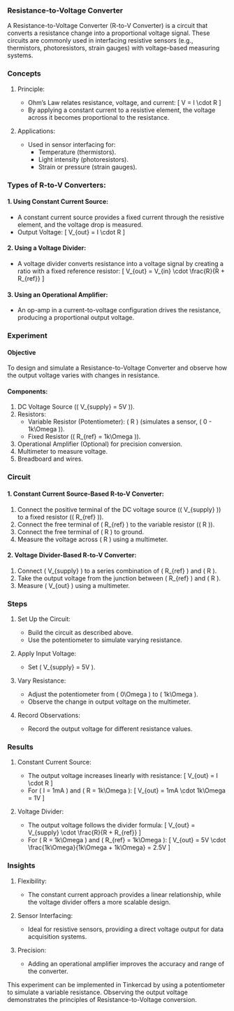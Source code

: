 ### Resistance-to-Voltage Converter

A Resistance-to-Voltage Converter (R-to-V Converter) is a circuit that converts a resistance change into a proportional voltage signal. These circuits are commonly used in interfacing resistive sensors (e.g., thermistors, photoresistors, strain gauges) with voltage-based measuring systems.

### Concepts

1. Principle:
   - Ohm’s Law relates resistance, voltage, and current:
     \[
     V = I \cdot R
     \]
   - By applying a constant current to a resistive element, the voltage across it becomes proportional to the resistance.

2. Applications:
   - Used in sensor interfacing for:
     - Temperature (thermistors).
     - Light intensity (photoresistors).
     - Strain or pressure (strain gauges).

### Types of R-to-V Converters:

#### 1. Using Constant Current Source:
   - A constant current source provides a fixed current through the resistive element, and the voltage drop is measured.
   - Output Voltage:
     \[
     V_{out} = I \cdot R
     \]

#### 2. Using a Voltage Divider:
   - A voltage divider converts resistance into a voltage signal by creating a ratio with a fixed reference resistor:
     \[
     V_{out} = V_{in} \cdot \frac{R}{R + R_{ref}}
     \]

#### 3. Using an Operational Amplifier:
   - An op-amp in a current-to-voltage configuration drives the resistance, producing a proportional output voltage.

### Experiment

#### Objective

To design and simulate a Resistance-to-Voltage Converter and observe how the output voltage varies with changes in resistance.

#### Components:

1. DC Voltage Source (\( V_{supply} = 5V \)).
2. Resistors:
   - Variable Resistor (Potentiometer): \( R \) (simulates a sensor, \( 0 - 1k\Omega \)).
   - Fixed Resistor (\( R_{ref} = 1k\Omega \)).
3. Operational Amplifier (Optional) for precision conversion.
4. Multimeter to measure voltage.
5. Breadboard and wires.

### Circuit

#### 1. Constant Current Source-Based R-to-V Converter:

1. Connect the positive terminal of the DC voltage source (\( V_{supply} \)) to a fixed resistor (\( R_{ref} \)).
2. Connect the free terminal of \( R_{ref} \) to the variable resistor (\( R \)).
3. Connect the free terminal of \( R \) to ground.
4. Measure the voltage across \( R \) using a multimeter.

#### 2. Voltage Divider-Based R-to-V Converter:

1. Connect \( V_{supply} \) to a series combination of \( R_{ref} \) and \( R \).
2. Take the output voltage from the junction between \( R_{ref} \) and \( R \).
3. Measure \( V_{out} \) using a multimeter.

### Steps

1. Set Up the Circuit:
   - Build the circuit as described above.
   - Use the potentiometer to simulate varying resistance.

2. Apply Input Voltage:
   - Set \( V_{supply} = 5V \).

3. Vary Resistance:
   - Adjust the potentiometer from \( 0\Omega \) to \( 1k\Omega \).
   - Observe the change in output voltage on the multimeter.

4. Record Observations:
   - Record the output voltage for different resistance values.

### Results

1. Constant Current Source:
   - The output voltage increases linearly with resistance:
     \[
     V_{out} = I \cdot R
     \]
   - For \( I = 1mA \) and \( R = 1k\Omega \):
     \[
     V_{out} = 1mA \cdot 1k\Omega = 1V
     \]

2. Voltage Divider:
   - The output voltage follows the divider formula:
     \[
     V_{out} = V_{supply} \cdot \frac{R}{R + R_{ref}}
     \]
   - For \( R = 1k\Omega \) and \( R_{ref} = 1k\Omega \):
     \[
     V_{out} = 5V \cdot \frac{1k\Omega}{1k\Omega + 1k\Omega} = 2.5V
     \]

### Insights

1. Flexibility:
   - The constant current approach provides a linear relationship, while the voltage divider offers a more scalable design.

2. Sensor Interfacing:
   - Ideal for resistive sensors, providing a direct voltage output for data acquisition systems.

3. Precision:
   - Adding an operational amplifier improves the accuracy and range of the converter.

This experiment can be implemented in Tinkercad by using a potentiometer to simulate a variable resistance. Observing the output voltage demonstrates the principles of Resistance-to-Voltage conversion.
